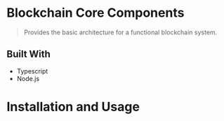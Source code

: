 # Blockchain Core Components

> Provides the basic architecture for a functional blockchain system.

## Built With

- Typescript
- Node.js

# Installation and Usage
